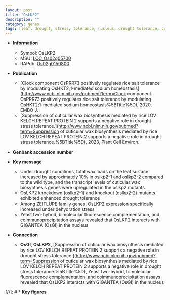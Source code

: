 ```yaml
---
layout: post
title: "OsLKP2"
description: ""
category: genes
tags: [leaf, drought, stress, tolerance, nucleus, drought tolerance, cuticular wax biosynthesis, wax biosynthesis]
---
```


* **Information**  
    + Symbol: OsLKP2  
    + MSU: [LOC_Os02g05700](http://rice.uga.edu/cgi-bin/ORF_infopage.cgi?orf=LOC_Os02g05700)  
    + RAPdb: [Os02g0150800](http://rapdb.dna.affrc.go.jp/viewer/gbrowse_details/irgsp1?name=Os02g0150800)  

* **Publication**  
    + [Clock component OsPRR73 positively regulates rice salt tolerance by modulating OsHKT2;1-mediated sodium homeostasis](http://www.ncbi.nlm.nih.gov/pubmed?term=Clock component OsPRR73 positively regulates rice salt tolerance by modulating OsHKT2;1-mediated sodium homeostasis%5BTitle%5D), 2020, EMBO J.
    + [Suppression of cuticular wax biosynthesis mediated by rice LOV KELCH REPEAT PROTEIN 2 supports a negative role in drought stress tolerance.](http://www.ncbi.nlm.nih.gov/pubmed?term=Suppression of cuticular wax biosynthesis mediated by rice LOV KELCH REPEAT PROTEIN 2 supports a negative role in drought stress tolerance.%5BTitle%5D), 2023, Plant Cell Environ.

* **Genbank accession number**  

* **Key message**  
    + Under drought conditions, total wax loads on the leaf surface increased by approximately 10% in oslkp2-1 and oslkp2-2 compared to the wild type, and the transcript levels of cuticular wax biosynthesis genes were upregulated in the oslkp2 mutants
    + OsLKP2 knockdown (oslkp2-1) and knockout (oslkp2-2) mutants exhibited enhanced drought tolerance
    + Among ZEITLUPE family genes, OsLKP2 expression specifically increased under dehydration stress
    + Yeast two-hybrid, bimolecular fluorescence complementation, and coimmunoprecipitation assays revealed that OsLKP2 interacts with GIGANTEA (OsGI) in the nucleus

* **Connection**  
    + __OsGI__, __OsLKP2__, [Suppression of cuticular wax biosynthesis mediated by rice LOV KELCH REPEAT PROTEIN 2 supports a negative role in drought stress tolerance.](http://www.ncbi.nlm.nih.gov/pubmed?term=Suppression of cuticular wax biosynthesis mediated by rice LOV KELCH REPEAT PROTEIN 2 supports a negative role in drought stress tolerance.%5BTitle%5D),  Yeast two-hybrid, bimolecular fluorescence complementation, and coimmunoprecipitation assays revealed that OsLKP2 interacts with GIGANTEA (OsGI) in the nucleus

[//]: # * **Key figures**  


